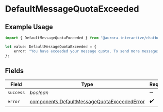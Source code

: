 # DefaultMessageQuotaExceeded

## Example Usage

```typescript
import { DefaultMessageQuotaExceeded } from "@aurora-interactive/chatbot-api-sdk/models/components";

let value: DefaultMessageQuotaExceeded = {
    error: "You have exceeded your message quota. To send more messages, please upgrade your plan or wait until your subscription renews.",
};
```

## Fields

| Field                                                                                                      | Type                                                                                                       | Required                                                                                                   | Description                                                                                                |
| ---------------------------------------------------------------------------------------------------------- | ---------------------------------------------------------------------------------------------------------- | ---------------------------------------------------------------------------------------------------------- | ---------------------------------------------------------------------------------------------------------- |
| `success`                                                                                                  | *boolean*                                                                                                  | :heavy_minus_sign:                                                                                         | N/A                                                                                                        |
| `error`                                                                                                    | [components.DefaultMessageQuotaExceededError](../../models/components/defaultmessagequotaexceedederror.md) | :heavy_check_mark:                                                                                         | N/A                                                                                                        |